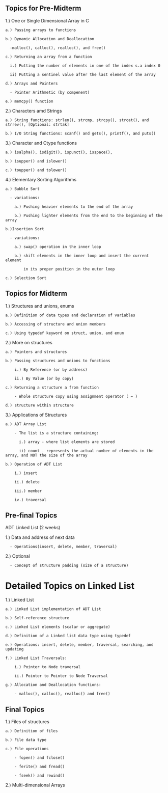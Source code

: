 ## Topics for Pre-Midterm

1.) One or Single Dimensional Array in C
  
    a.) Passing arrays to functions
  
    b.) Dynamic Allocation and Deallocation
  
      -malloc(), calloc(), realloc(), and free()
  
    c.) Returning an array from a function
  
      i.) Putting the number of elements in one of the index s.a index 0
  
      ii) Putting a sentinel value after the last element of the array
  
    d.) Arrays and Pointers
  
      - Pointer Arithmetic (by compenent)
  
    e.) memcpy() function


2.) Characters amd Strings
  
    a.) String functions: strlen(), strcmp, strcpy(), strcat(), and strrev(), [Optional: strtak]
  
    b.) I/O String functions: scanf() and gets(), printf(), and puts()

3.) Character and Ctype functions
  
    a.) isalpha(), isdigit(), ispunct(), isspace(),

    b.) isupper() and islower()
  
    c.) toupper() and tolower()


4.) Elementary Sorting Algorithms

    a.) Bubble Sort
  
      - variations:
  
        a.) Pushing heavier elements to the end of the array
  
        b.) Pushing lighter elements from the end to the beginning of the array
  
    b.)Insertion Sort
  
      - variations:
  
        a.) swap() operation in the inner loop
  
        b.) shift elements in the inner loop and insert the current element
  
            in its proper position in the outer loop
  
    c.) Selection Sort











## Topics for Midterm

1.) Structures and unions, enums

    a.) Definition of data types and declaration of variables
    
    b.) Accessing of structure and union members
    
    c.) Using typedef keyword on struct, union, and enum

2.) More on structures

    a.) Pointers and structures
    
    b.) Passing structures and unions to functions
    
        i.) By Reference (or by address)
        
        ii.) By Value (or by copy)
        
    c.) Returning a structure a from function
    
        - Whole structure copy using assignment operator ( = )
        
    d.) structure within structure
    

3.) Applications of Structures

    a.) ADT Array List
    
        - The list is a structure containing:
        
          i.) array - where list elements are stored
          
          ii) count - represents the actual number of elements in the array, and NOT the size of the array
          
    b.) Operation of ADT List
    
        i.) insert
        
        ii.) delete
        
        iii.) member
        
        iv.) traversal
        






## Pre-final Topics

ADT Linked List (2 weeks)
  
1.) Data and address of next data
  
      - Operations(insert, delete, member, traversal)

2.) Optional
  
      - Concept of structure padding (size of a structure)


# Detailed Topics on Linked List
  
1.) Linked List
  
    a.) Linked List implementation of ADT List
  
    b.) Self-reference structure
  
    c.) Linked List elements (scalar or aggregate)
  
    d.) Definition of a Linked list data type using typedef
  
    e.) Operations: insert, delete, member, traversal, searching, and updating
  
    f.) Linked List Traversals:
  
        i.) Pointer to Node traversal
  
        ii.) Pointer to Pointer to Node Traversal
  
    g.) Allocation and Deallocation functions:
  
        - malloc(), calloc(), realloc() and free()



    
## Final Topics

1.) Files of structures
  
    a.) Definition of files
  
    b.) File data type
  
    c.) File operations
  
        - fopen() and fclose()
  
        - ferite() and fread()
  
        - fseek() and rewind()
  
2.) Multi-dimensional Arrays

        

